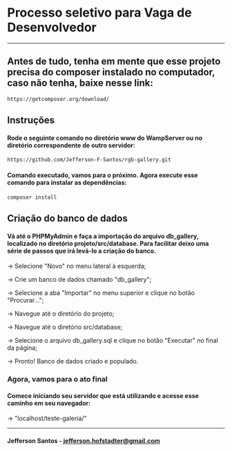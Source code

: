 # Processo seletivo para Vaga de Desenvolvedor

<hr />

## Antes de tudo, tenha em mente que esse projeto precisa do composer instalado no computador, caso não tenha, baixe nesse link:

```
https://getcomposer.org/download/
```

## Instruções

#### Rode o seguinte comando no diretório www do WampServer ou no diretório correspondente de outro servidor:


```
https://github.com/Jefferson-F-Santos/rgb-gallery.git
```

#### Comando executado, vamos para o próximo. Agora execute esse comando para instalar as dependências:

```
composer install
```

## Criação do banco de dados

#### Vá até o PHPMyAdmin e faça a importação do arquivo db_gallery, localizado no diretório projeto/src/database. Para facilitar deixo uma série de passos que irá levá-lo a criação do banco. 

-> Selecione "Novo" no menu lateral à esquerda;

-> Crie um banco de dados chamado "db_gallery";

-> Selecione a aba "Importar" no menu superior e clique no botão "Procurar...";

-> Navegue até o diretório do projeto;

-> Navegue até o diretório src/database;

-> Selecione o arquivo db_gallery.sql e clique no botão "Executar" no final da página;

-> Pronto! Banco de dados criado e populado.


### Agora, vamos para o ato final 

#### Comece iniciando seu servidor que está utilizando e acesse esse caminho em seu navegador:

-> "localhost/teste-galeria/"


<hr />


#### Jefferson Santos - jefferson.hofstadter@gmail.com

